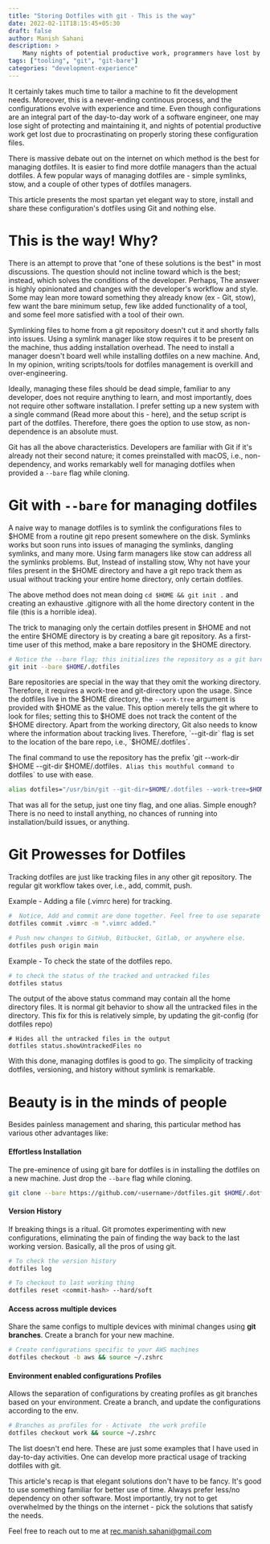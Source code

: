 ```yaml
---
title: "Storing Dotfiles with git - This is the way"
date: 2022-02-11T18:15:45+05:30
draft: false
author: Manish Sahani
description: >
    Many nights of potential productive work, programmers have lost by procrastinating on properly managing their dotfiles. This article discusses an elegant way to manage and share dotfiles across machines using a single git repository.
tags: ["tooling", "git", "git-bare"]
categories: "development-experience"
---
```


It certainly takes much time to tailor a machine to fit the development needs. Moreover, this is a never-ending continous process, and the configurations evolve with experience and time. Even though configurations are an integral part of the day-to-day work of a software engineer, one may lose sight of protecting and maintaining it, and nights of potential productive work get lost due to procrastinating on properly storing these configuration files. 

There is massive debate out on the internet on which method is the best for managing dotfiles. It is easier to find more dotfile managers than the actual dotfiles. A few popular ways of managing dotfiles are - simple symlinks, stow, and a couple of other types of dotfiles managers. 

This article presents the most spartan yet elegant way to store, install and share these configuration's dotfiles using Git and nothing else.

# This is the way! Why?

There is an attempt to prove that "one of these solutions is the best" in most discussions. The question should not incline toward which is the best; instead, which solves the conditions of the developer. Perhaps, The answer is highly opinionated and changes with the developer's workflow and style. Some may lean more toward something they already know (ex - Git, stow), few want the bare minimum setup, few like added functionality of a tool, and some feel more satisfied with a tool of their own. 

Symlinking files to home from a git repository doesn't cut it and shortly falls into issues. Using a symlink manager like stow requires it to be present on the machine, thus adding installation overhead. The need to install a manager doesn't board well while installing dotfiles on a new machine. And,  In my opinion, writing scripts/tools for dotfiles management is overkill and over-engineering.

Ideally, managing these files should be dead simple, familiar to any developer, does not require anything to learn, and most importantly, does not require other software installation. I prefer setting up a new system with a single command (Read more about this - here), and the setup script is part of the dotfiles. Therefore, there goes the option to use stow, as non-dependence is an absolute must.  

Git has all the above characteristics. Developers are familiar with Git if it's already not their second nature; it comes preinstalled with macOS, i.e., non-dependency, and works remarkably well for managing dotfiles when provided a `--bare` flag while cloning. 

# Git with `--bare` for managing dotfiles

A naive way to manage dotfiles is to symlink the configurations files to $HOME from a routine git repo present somewhere on the disk. Symlinks works but soon runs into issues of managing the symlinks, dangling symlinks, and many more. Using farm managers like stow can address all the symlinks problems. But, Instead of installing stow, Why not have your files present in the $HOME directory and have a git repo track them as usual without tracking your entire home directory, only certain dotfiles.

The above method does not mean doing `cd $HOME && git init .` and creating an exhaustive .gitignore with all the home directory content in the file (this is a horrible idea). 

The trick to managing only the certain dotfiles present in $HOME and not the entire $HOME directory is by creating a bare git repository. As a first-time user of this method, make a bare repository in the $HOME directory. 

```bash
# Notice the --bare flag; this initializes the repository as a git bare
git init --bare $HOME/.dotfiles
```

Bare repositories are special in the way that they omit the working directory. Therefore, it requires a work-tree and git-directory upon the usage. Since the dotfiles live in the $HOME directory, the `--work-tree` argument is provided with $HOME as the value. This option merely tells the git where to look for files; setting this to $HOME does not track the content of the $HOME directory. Apart from the working directory, Git also needs to know where the information about tracking lives. Therefore, `--git-dir` flag is set to the location of the bare repo, i.e., `$HOME/.dotfiles`. 

The final command to use the repository has the prefix 'git --work-dir $HOME --git-dir $HOME/.dotfiles`. Alias this mouthful command to `dotfiles` to use with ease.

```bash 
alias dotfiles="/usr/bin/git --git-dir=$HOME/.dotfiles --work-tree=$HOME" 
```

That was all for the setup, just one tiny flag, and one alias. Simple enough? There is no need to install anything, no chances of running into installation/build issues, or anything. 

# Git Prowesses for Dotfiles

Tracking dotfiles are just like tracking files in any other git repository. The regular git workflow takes over, i.e., add, commit, push. 

Example - Adding a file (.vimrc here) for tracking.

```bash
#  Notice, Add and commit are done together. Feel free to use separate commands for the same.
dotfiles commit .vimrc -m ".vimrc added."

# Push new changes to GitHub, Bitbucket, Gitlab, or anywhere else.
dotfiles push origin main
```

Example - To check the state of the dotfiles repo.

```bash
# to check the status of the tracked and untracked files
dotfiles status
```

The output of the above status command may contain all the home directory files. It is normal git behavior to show all the untracked files in the directory. This fix for this is relatively simple, by updating the git-config (for dotfiles repo)

``` 
# Hides all the untracked files in the output
dotfiles status.showUntrackedFiles no 
```

With this done, managing dotfiles is good to go. The simplicity of tracking dotfiles, versioning, and history without symlink is remarkable. 

# Beauty is in the minds of people

Besides painless management and sharing, this particular method has various other advantages like:

#### Effortless Installation

The pre-eminence of using git bare for dotfiles is in installing the dotfiles on a new machine. Just drop the `--bare` flag while cloning. 

```bash 
git clone --bare https://github.com/<username>/dotfiles.git $HOME/.dotfiles && source ~/.zshrc 
```

#### Version History 

If breaking things is a ritual. Git promotes experimenting with new configurations, eliminating the pain of finding the way back to the last working version. Basically, all the pros of using git.

```bash 
# To check the version history 
dotfiles log 

# To checkout to last working thing
dotfiles reset <commit-hash> --hard/soft
```

#### Access across multiple devices

Share the same configs to multiple devices with minimal changes using **git branches**. Create a branch for your new machine.

```bash 
# Create configurations specific to your AWS machines 
dotfiles checkout -b aws && source ~/.zshrc   
``` 

#### Environment enabled configurations Profiles

Allows the separation of configurations by creating profiles as git branches based on your environment. Create a branch, and update the configurations according to the env. 

```bash 
# Branches as profiles for - Activate  the work profile 
dotfiles checkout work && source ~/.zshrc
``` 

The list doesn't end here. These are just some examples that I have used in day-to-day activities. One can develop more practical usage of tracking dotfiles with git. 

This article's recap is that elegant solutions don't have to be fancy. It's good to use something familiar for better use of time. Always prefer less/no dependency on other software. Most importantly, try not to get overwhelmed by the things on the internet - pick the solutions that satisfy the needs. 


Feel free to reach out to me at [rec.manish.sahani@gmail.com](mailto:rec.manish.sahani@gmail.com)